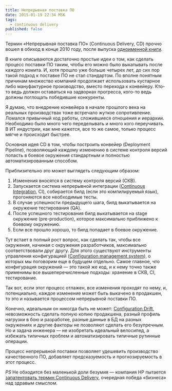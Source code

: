 ```yaml
---
title: Непрерывная поставка ПО
date: 2015-01-19 22:34 MSK
tags:
  - continuous delivery
published: false
---
```


Термин «Непрерывная поставка ПО» (Continuous Delivery, CD) прочно вошел в обиход в конце 2010 году, после выпуска
[одноименной книги](http://continuousdelivery.com/).

В книге описываются достаточно простые идеи о том, как сделать процесс поставки ПО таким, чтобы его можно было
выкатывать после каждого комита. И, хотя прошло уже больше четырех лет, до сих пор такой подход к поставке ПО не стал
стандартом. По вполне понятным причинам множество компаний продолжает использовать кустарное либо мануфактурное
производство, вместо перехода к конвейеру. Кто-то ведь должен оставаться на задворках прогресса, кого-то ведь должны
поглощать победившие конкуренты.

Я думаю, что внедрение конвейера в начале прошлого века на реальных производствах тоже встречало жуткое сопротивление.
Ломался привычный ход работы, сложившиеся отношения и иерархии. Необходимо было много чего переделывать и много кого
переучивать. В ИТ индустрии, как мне кажется, все то же самое, только процесс мягче и происходит быстрее.

Основная идея CD в том, чтобы построить конвейер (Deployment Pipeline), позволяющий каждому изменению в системе контроля
версий попасть в боевое окружения стандартным и полностью автоматизированным способом.

Приблизительно это может выглядеть следующим образом:

1. Изменения вносятся в систему контроля версий (СКВ).
1. Запускается система непрерывной интеграции ([Continuous Integration](/blog/categories/continuous-integration/), CI),
   собирается билд (если это компилируемый язык), прогоняются все необходимые тесты.
1. В случае успешности предыдущего шага, билд выкатывается на окружение тестирования (QA).
1. После успешного тестирования билд выкатывается на stage окружение (pre-production), которое максимально приближено к
   боевому окружению.
1. Если все прошло хорошо, то билд попадает в боевое окружение.

Тут встает в полный рост вопрос, как сделать так, чтобы все окружения, начиная с окружения разработчиков, максимально
соответствовали друг другу. Для этого существуют инструменты управления конфигурацией ([Configuration management
system](/blog/categories/configuration-management/)), о которых мы поговорим еще в будущем отдельно. Самое главное, что
конфигурация окружений — это такой же код, и к нему точно также применимы все вышеперечисленные подходы: хранение в СКВ,
CI, тестирование.

Так вот, если этот процесс отлажен, все изменения проходят по нему, и, потенциально, каждое изменение может быть
выкачено в продакшен, то это и называется процессом непрерывной поставки ПО.

Конечно, идеальным он никогда быть не может: [Configuration Drift](http://kief.com/configuration-drift.html),
невозможность сделать полную копию продакшена, разный профиль нагрузки в бою и разработке, разные данные в БД на разных
окружениях и другие факторы не позволяют сделать его безупречным. Но и задача инженера — не изобретать идеальный
велосипед, а избежать типичных проблем и автоматизировать типичные рутинные операции.

Процесс непрерывной поставки позволяет удешевить производство качественного ПО, добавляет предсказуемость и
прогнозируемость в этот процесс.

*PS* Не обходится без маленькой доли безумия — компания HP пытается
[запатентовать термин Continuous Delivery](http://blog.matthewskelton.net/2015/03/06/hp-is-trying-to-patent-continuous-delivery-here-is-how-you-can-help-block-this-madness/),
очередная победа «бизнеса» над здравым смыслом.
